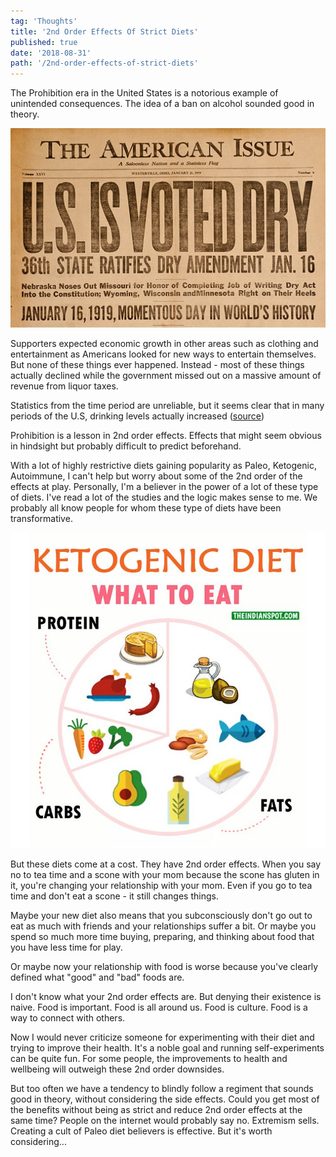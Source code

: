 ```yaml
---
tag: 'Thoughts'
title: '2nd Order Effects Of Strict Diets'
published: true
date: '2018-08-31'
path: '/2nd-order-effects-of-strict-diets'
---
```


The Prohibition era in the United States is a notorious example of unintended consequences.  The idea of a ban on alcohol sounded good in theory.

![prohibition poster](./prohibition.jpg)

Supporters expected economic growth in other areas such as clothing and entertainment as Americans looked for new ways to entertain themselves.  But none of these things ever happened.  Instead - most of these things actually declined while the government missed out on a massive amount of revenue from liquor taxes.

Statistics from the time period are unreliable, but it seems clear that in many periods of the U.S, drinking levels actually increased ([source](http://www.pbs.org/kenburns/prohibition/unintended-consequences/))

Prohibition is a lesson in 2nd order effects.  Effects that might seem obvious in hindsight but probably difficult to predict beforehand.

With a lot of highly restrictive diets gaining popularity as Paleo, Ketogenic, Autoimmune, I can't help but worry about some of the 2nd order of the effects at play.  Personally, I'm a believer in the power of a lot of these type of diets.  I've read a lot of the studies and the logic makes sense to me.  We probably all know people for whom these type of diets have been transformative.

![ketogenic diet ](./keto.jpg)

But these diets come at a cost.  They have 2nd order effects.  When you say no to tea time and a scone with your mom because the scone has gluten in it, you're changing your relationship with your mom.  Even if you go to tea time and don't eat a scone - it still changes things.

Maybe your new diet also means that you subconsciously don't go out to eat as much with friends and your relationships suffer a bit.  Or maybe you spend so much more time buying, preparing, and thinking about food that you have less time for play.

Or maybe now your relationship with food is worse because you've clearly defined what "good" and "bad" foods are.

I don't know what your 2nd order effects are.  But denying their existence is naive. Food is important. Food is all around us. Food is culture. Food is a way to connect with others.

Now I would never criticize someone for experimenting with their diet and trying to improve their health.  It's a noble goal and running self-experiments can be quite fun. For some people, the improvements to health and wellbeing will outweigh these 2nd order downsides.

But too often we have a tendency to blindly follow a regiment that sounds good in theory, without considering the side effects.  Could you get most of the benefits without being as strict and reduce 2nd order effects at the same time?  People on the internet would probably say no. Extremism sells. Creating a cult of Paleo diet believers is effective.  But it's worth considering...